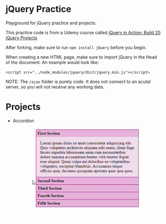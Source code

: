 # jQuery Practice
Playground for jQuery practice and projects.

This practice code is from a Udemy course called [jQuery in Action: Build 20 jQuery Projects](https://www.udemy.com/course/jquery-web-development-made-easy/)

After forking, make sure to run `npm install jQuery` before you begin.

When creating a new HTML page, make sure to import jQuery in the Head of the document.  An example would look like:

`<script src="../node_modules/jquery/dist/jquery.min.js"></script>`

NOTE: The `/ajax` folder is purely code.  It does not connect to an acutal server, so you will not receive any working data.

# Projects

- Accordion

![Accordion](https://github.com/KeithMcGowan/jQuery-practice/blob/master/gifs/accordion.gif)
